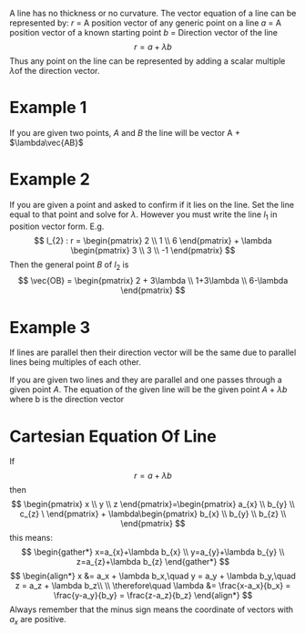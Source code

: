 A line has no thickness or no curvature. The vector equation of a line can be represented by:
$r$ = A position vector of any generic point on a line
$a$ = A position vector of a known starting point 
$b$ = Direction vector of the line
$$
r = a + \lambda b
$$
Thus any point on the line can be represented by adding a scalar multiple $\lambda$of the direction vector.

# Example 1
If you are given two points, $A$ and $B$ the line will be vector A + $\lambda\vec{AB}$

# Example 2
If you are given a point and asked to confirm if it lies on the line. Set the line equal to that point and solve for $\lambda$. However you must write the line $l_{1}$ in position vector form. E.g.
$$
l_{2} : r = \begin{pmatrix}
2 \\
1 \\
6
\end{pmatrix} + \lambda \begin{pmatrix}
3 \\
3 \\
-1
\end{pmatrix}
$$
Then the general point $B$ of $l_{2}$ is $$
\vec{OB} = \begin{pmatrix}
2 + 3\lambda \\
1+3\lambda \\
6-\lambda
\end{pmatrix}
$$
# Example 3
If lines are parallel then their direction vector will be the same due to parallel lines being multiples of each other. 

If you are given two lines and they are parallel and one passes through a given point $A$. The equation of the given line will be the given point $A$ + $\lambda b$  where b is the direction vector

# Cartesian Equation Of Line 
If
$$
r = a + \lambda b
$$
then
$$
\begin{pmatrix}
x \\
y \\
z
\end{pmatrix}=\begin{pmatrix}
a_{x} \\
b_{y} \\
c_{z} \
\end{pmatrix} + \lambda\begin{pmatrix}
b_{x}  \\
b_{y} \\
b_{z} \\
\end{pmatrix}
$$
this means:
$$
\begin{gather*}
x=a_{x}+\lambda b_{x} \\
y=a_{y}+\lambda b_{y} \\
z=a_{z}+\lambda b_{z}
\end{gather*}
$$
$$
\begin{align*}
x &= a_x + \lambda b_x,\quad y = a_y + \lambda b_y,\quad z = a_z + \lambda b_z\\ \\
\therefore\quad \lambda &= \frac{x-a_x}{b_x} = \frac{y-a_y}{b_y} = \frac{z-a_z}{b_z}
\end{align*}
$$
Always remember that the minus sign means the coordinate of vectors with $a_{x}$ are positive.

